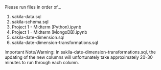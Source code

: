 Please run files in order of...

1. sakila-data.sql
2. sakila-schema.sql
3. Project 1 - Midterm (Python).ipynb
4. Project 1 - Midterm (MongoDB).ipynb
5. sakila-date-dimension.sql
6. sakila-date-dimension-transformations.sql <br>

Important Note/Warning: In sakila-date-dimension-transformations.sql, the updating of the new columns
will unfortunately take approximately 20-30 minutes to run through each column.
